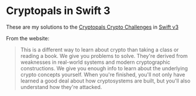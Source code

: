 # Cryptopals in Swift 3

These are my solutions to the [Cryptopals Crypto Challenges](https://cryptopals.com/) in [Swift v3](https://swift.org/)

From the website:
> This is a different way to learn about crypto than taking a class or reading a book. We give you problems to solve. They're derived from weaknesses in real-world systems and modern cryptographic constructions. We give you enough info to learn about the underlying crypto concepts yourself. When you're finished, you'll not only have learned a good deal about how cryptosystems are built, but you'll also understand how they're attacked.
